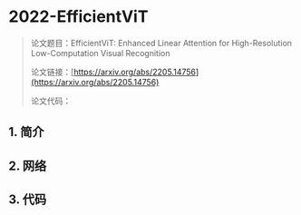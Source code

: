 # 2022-EfficientViT

> 论文题目：EfficientViT: Enhanced Linear Attention for High-Resolution Low-Computation Visual Recognition
>
> 论文链接：[https://arxiv.org/abs/2205.14756](https://arxiv.org/abs/2205.14756)
>
> 论文代码：
>
> 





## 1. 简介





## 2. 网络





## 3. 代码

